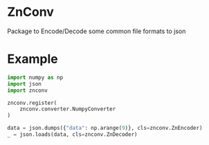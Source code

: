 # ZnConv

Package to Encode/Decode some common file formats to json

# Example

````python
import numpy as np
import json
import znconv

znconv.register(
    znconv.converter.NumpyConverter
)

data = json.dumps({"data": np.arange(9)}, cls=znconv.ZnEncoder)
_ = json.loads(data, cls=znconv.ZnDecoder)
````
